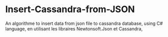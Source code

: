 # Insert-Cassandra-from-JSON
An algorithme to insert data from json file to cassandra database, using C# language, en utilisant les libraires Newtonsoft.Json et Cassandra, 
